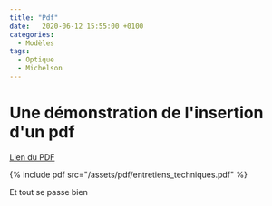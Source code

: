 ```yaml
---
title: "Pdf"
date:   2020-06-12 15:55:00 +0100
categories:
  - Modèles
tags:
  - Optique
  - Michelson
---
```


# Une démonstration de l'insertion d'un pdf

[Lien du PDF](/assets/pdf/entretiens_techniques.pdf)

{% include pdf src="/assets/pdf/entretiens_techniques.pdf" %}

Et tout se passe bien


